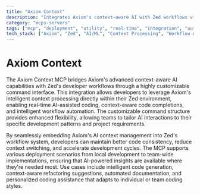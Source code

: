 ```yaml
---
title: "Axiom Context"
description: "Integrates Axiom's context-aware AI with Zed workflows via customizable commands for flexible, seamless deployment."
category: "mcps-servers"
tags: ["mcp", "deployment", "utility", "real-time", "integration", "automation"]
tech_stack: ["Axiom", "Zed", "AI/ML", "Context Processing", "Workflow Automation"]
---
```


# Axiom Context

The Axiom Context MCP bridges Axiom's advanced context-aware AI capabilities with Zed's developer workflows through a highly customizable command interface. This integration allows developers to leverage Axiom's intelligent context processing directly within their Zed environment, enabling real-time AI-assisted coding, context-aware code completions, and intelligent workflow automation. The customizable command structure provides enhanced flexibility, allowing teams to tailor AI interactions to their specific development patterns and project requirements.

By seamlessly embedding Axiom's AI context management into Zed's workflow system, developers can maintain better code consistency, reduce context switching, and accelerate development cycles. The MCP supports various deployment scenarios from local development to team-wide implementations, ensuring that AI-powered insights are available where they're needed most. Use cases include intelligent code generation, context-aware refactoring suggestions, automated documentation, and personalized coding assistance that adapts to individual or team coding styles.
